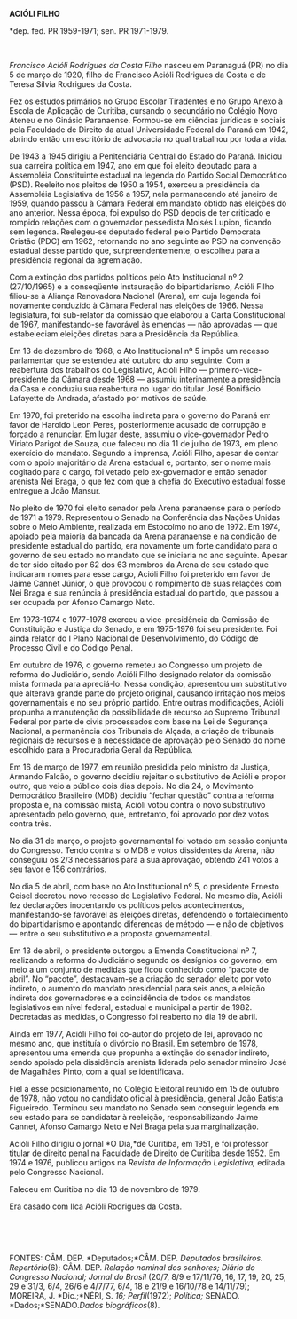 **ACIÓLI FILHO**

\*dep. fed. PR 1959-1971; sen. PR 1971-1979.

 

*Francisco Acióli Rodrigues da Costa Filho* nasceu em Paranaguá (PR) no
dia 5 de março de 1920, filho de Francisco Acióli Rodrigues da Costa e
de Teresa Sílvia Rodrigues da Costa.

Fez os estudos primários no Grupo Escolar Tiradentes e no Grupo Anexo à
Escola de Aplicação de Curitiba, cursando o secundário no Colégio Novo
Ateneu e no Ginásio Paranaense. Formou-se em ciências jurídicas e
sociais pela Faculdade de Direito da atual Universidade Federal do
Paraná em 1942, abrindo então um escritório de advocacia no qual
trabalhou por toda a vida.

De 1943 a 1945 dirigiu a Penitenciária Central do Estado do Paraná.
Iniciou sua carreira política em 1947, ano em que foi eleito deputado
para a Assembléia Constituinte estadual na legenda do Partido Social
Democrático (PSD). Reeleito nos pleitos de 1950 a 1954, exerceu a
presidência da Assembléia Legislativa de 1956 a 1957, nela permanecendo
até janeiro de 1959, quando passou à Câmara Federal em mandato obtido
nas eleições do ano anterior. Nessa época, foi expulso do PSD depois de
ter criticado e rompido relações com o governador pessedista Moisés
Lupion, ficando sem legenda. Reelegeu-se deputado federal pelo Partido
Democrata Cristão (PDC) em 1962, retornando no ano seguinte ao PSD na
convenção estadual desse partido que, surpreendentemente, o escolheu
para a presidência regional da agremiação.

Com a extinção dos partidos políticos pelo Ato Institucional nº 2
(27/10/1965) e a conseqüente instauração do bipartidarismo, Acióli Filho
filiou-se à Aliança Renovadora Nacional (Arena), em cuja legenda foi
novamente conduzido à Câmara Federal nas eleições de 1966. Nessa
legislatura, foi sub-relator da comissão que elaborou a Carta
Constitucional de 1967, manifestando-se favorável às emendas — não
aprovadas — que estabeleciam eleições diretas para a Presidência da
República.

Em 13 de dezembro de 1968, o Ato Institucional nº 5 impôs um recesso
parlamentar que se estendeu até outubro do ano seguinte. Com a
reabertura dos trabalhos do Legislativo, Acióli Filho —
primeiro-vice-presidente da Câmara desde 1968 — assumiu interinamente a
presidência da Casa e conduziu sua reabertura no lugar do titular José
Bonifácio Lafayette de Andrada, afastado por motivos de saúde.

Em 1970, foi preterido na escolha indireta para o governo do Paraná em
favor de Haroldo Leon Peres, posteriormente acusado de corrupção e
forçado a renunciar. Em lugar deste, assumiu o vice-governador Pedro
Viriato Parigot de Souza, que faleceu no dia 11 de julho de 1973, em
pleno exercício do mandato. Segundo a imprensa, Acióli Filho, apesar de
contar com o apoio majoritário da Arena estadual e, portanto, ser o nome
mais cogitado para o cargo, foi vetado pelo ex-governador e então
senador arenista Nei Braga, o que fez com que a chefia do Executivo
estadual fosse entregue a João Mansur.

No pleito de 1970 foi eleito senador pela Arena paranaense para o
período de 1971 a 1979. Representou o Senado na Conferência das Nações
Unidas sobre o Meio Ambiente, realizada em Estocolmo no ano de 1972. Em
1974, apoiado pela maioria da bancada da Arena paranaense e na condição
de presidente estadual do partido, era novamente um forte candidato para
o governo de seu estado no mandato que se iniciaria no ano seguinte.
Apesar de ter sido citado por 62 dos 63 membros da Arena de seu estado
que indicaram nomes para esse cargo, Acióli Filho foi preterido em favor
de Jaime Cannet Júnior, o que provocou o rompimento de suas relações com
Nei Braga e sua renúncia à presidência estadual do partido, que passou a
ser ocupada por Afonso Camargo Neto.

Em 1973-1974 e 1977-1978 exerceu a vice-presidência da Comissão de
Constituição e Justiça do Senado, e em 1975-1976 foi seu presidente. Foi
ainda relator do I Plano Nacional de Desenvolvimento, do Código de
Processo Civil e do Código Penal.

Em outubro de 1976, o governo remeteu ao Congresso um projeto de reforma
do Judiciário, sendo Acióli Filho designado relator da comissão mista
formada para apreciá-lo. Nessa condição, apresentou um substitutivo que
alterava grande parte do projeto original, causando irritação nos meios
governamentais e no seu próprio partido. Entre outras modificações,
Acióli propunha a manutenção da possibilidade de recurso ao Supremo
Tribunal Federal por parte de civis processados com base na Lei de
Segurança Nacional, a permanência dos Tribunais de Alçada, a criação de
tribunais regionais de recursos e a necessidade de aprovação pelo Senado
do nome escolhido para a Procuradoria Geral da República.

Em 16 de março de 1977, em reunião presidida pelo ministro da Justiça,
Armando Falcão, o governo decidiu rejeitar o substitutivo de Acióli e
propor outro, que veio a público dois dias depois. No dia 24, o
Movimento Democrático Brasileiro (MDB) decidiu “fechar questão” contra a
reforma proposta e, na comissão mista, Acióli votou contra o novo
substitutivo apresentado pelo governo, que, entretanto, foi aprovado por
dez votos contra três.

No dia 31 de março, o projeto governamental foi votado em sessão
conjunta do Congresso. Tendo contra si o MDB e votos dissidentes da
Arena, não conseguiu os 2/3 necessários para a sua aprovação, obtendo
241 votos a seu favor e 156 contrários.

No dia 5 de abril, com base no Ato Institucional nº 5, o presidente
Ernesto Geisel decretou novo recesso do Legislativo Federal. No mesmo
dia, Acióli fez declarações inocentando os políticos pelos
acontecimentos, manifestando-se favorável às eleições diretas,
defendendo o fortalecimento do bipartidarismo e apontando diferenças de
método — e não de objetivos — entre o seu substitutivo e a proposta
governamental.

Em 13 de abril, o presidente outorgou a Emenda Constitucional nº 7,
realizando a reforma do Judiciário segundo os desígnios do governo, em
meio a um conjunto de medidas que ficou conhecido como “pacote de
abril”. No “pacote”, destacavam-se a criação do senador eleito por voto
indireto, o aumento do mandato presidencial para seis anos, a eleição
indireta dos governadores e a coincidência de todos os mandatos
legislativos em nível federal, estadual e municipal a partir de 1982.
Decretadas as medidas, o Congresso foi reaberto no dia 19 de abril.

Ainda em 1977, Acióli Filho foi co-autor do projeto de lei, aprovado no
mesmo ano, que instituía o divórcio no Brasil. Em setembro de 1978,
apresentou uma emenda que propunha a extinção do senador indireto, sendo
apoiado pela dissidência arenista liderada pelo senador mineiro José de
Magalhães Pinto, com a qual se identificava.

Fiel a esse posicionamento, no Colégio Eleitoral reunido em 15 de
outubro de 1978, não votou no candidato oficial à presidência, general
João Batista Figueiredo. Terminou seu mandato no Senado sem conseguir
legenda em seu estado para se candidatar à reeleição, responsabilizando
Jaime Cannet, Afonso Camargo Neto e Nei Braga pela sua marginalização.

Acióli Filho dirigiu o jornal *O Dia,*de Curitiba, em 1951, e foi
professor titular de direito penal na Faculdade de Direito de Curitiba
desde 1952. Em 1974 e 1976, publicou artigos na *Revista de Informação
Legislativa,* editada pelo Congresso Nacional.

Faleceu em Curitiba no dia 13 de novembro de 1979.

Era casado com Ilca Acióli Rodrigues da Costa.

 

 

FONTES: CÂM. DEP. *Deputados;*CÂM. DEP. *Deputados brasileiros.
Repertório*(6); CÂM. DEP. *Relação nominal dos senhores; Diário* *do
Congresso Nacional; Jornal do Brasil* (20/7, 8/9 e 17/11/76, 16, 17, 19,
20, 25, 29 e 31/3, 6/4, 26/6 e 4/7/77, 6/4, 18 e 21/9 e 16/10/78 e
14/11/79); MOREIRA, J. *Dic.;*NÉRI, S. *16; Perfil*(1972); *Política;*
SENADO. *Dados;*SENADO.*Dados biográficos*(8).

 

